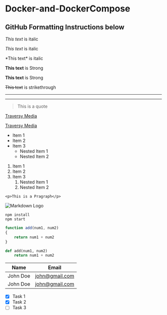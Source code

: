 # Docker-and-DockerCompose
## GitHub Formatting Instructions below
<!--Italics-->

*This text* is italic

_This text_ is italic

\*This text\* is italic

<!--Strong-->
**This text** is Strong

__This text__ is Strong

<!--Strikethrough-->
~~This text~~ is strikethrough
<!--Horizontal Rule-->
---
___
<!-- Blockquote -->
> This is a quote

<!-- Links -->
[Traversy Media](http://www.traversymedia.com)

[Traversy Media](http://www.traversymedia.com "Traversy Media")

<!-- UL -->
* Item 1
* Item 2
* Item 3
  * Nested Item 1
  * Nested Item 2

<!-- OL -->
1. Item 1
2. Item 2
3. Item 3
   1. Nested Item 1
   2. Nested Item 2

<!-- Inline Code Block -->
`<p>This is a Pragraph</p>`

<!-- Markdown Logo -->
![Markdown Logo](https://www.brsmedia.in/wp-content/uploads/2020/03/cropped-BRS-MEDIA-TECHNOLOGIES-e1585629833697.png)

<!-- Github Markdown -->
<!-- Code Blocks -->
```
npm install
npm start
```
```javascript
function add(num1, num2)
{
    return num1 + num2
}
```
```python
def add(num1, num2)
    return num1 + num2
```
<!-- Table -->
| Name     | Email    |
| -------- | -------------- |
| John Doe | john@gmail.com |
| John Doe | john@gmail.com |

<!-- Task List -->
* [x] Task 1
* [x] Task 2
* [ ] Task 3
